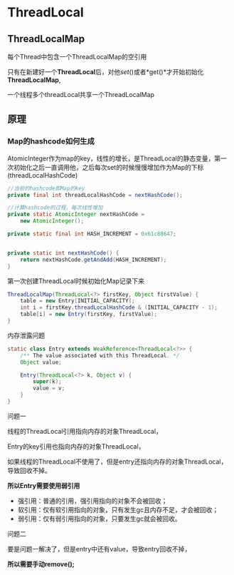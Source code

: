 # ThreadLocal



## ThreadLocalMap

每个Thread中包含一个ThreadLocalMap的空引用

只有在新建好一个**ThreadLocal**后，对他*set*()或者*get()*才开始初始化**ThreadLocalMap**,

一个线程多个threadLocal共享一个ThreadLocalMap

## 原理

### Map的hashcode如何生成

AtomicInteger作为map的key，线性的增长，是ThreadLocal的静态变量，第一次初始化之后一直调用他，之后每次set的时候慢慢增加作为Map的下标(threadLocalHashCode)

```java
//当前的hashcode即Map的key
private final int threadLocalHashCode = nextHashCode();

//计算hashcode的过程，每次线性增加
private static AtomicInteger nextHashCode =
    new AtomicInteger();

private static final int HASH_INCREMENT = 0x61c88647;


private static int nextHashCode() {
    return nextHashCode.getAndAdd(HASH_INCREMENT);
}
```

第一次创建ThreadLocal时候初始化Map记录下来

```java
ThreadLocalMap(ThreadLocal<?> firstKey, Object firstValue) {
    table = new Entry[INITIAL_CAPACITY];
    int i = firstKey.threadLocalHashCode & (INITIAL_CAPACITY - 1);
    table[i] = new Entry(firstKey, firstValue);
}
```

内存泄露问题

```java
static class Entry extends WeakReference<ThreadLocal<?>> {
    /** The value associated with this ThreadLocal. */
    Object value;

    Entry(ThreadLocal<?> k, Object v) {
        super(k);
        value = v;
    }
}
```

问题一

线程的ThreadLocal引用指向内存的对象ThreadLocal，

Entry的key引用也指向内存的对象ThreadLocal，

如果线程的ThreadLocal不使用了，但是entry还指向内存的对象ThreadLocal，导致回收不掉。

**所以Entry需要使用弱引用**

- 强引用：普通的引用，强引用指向的对象不会被回收；
- 软引用：仅有软引用指向的对象，只有发生gc且内存不足，才会被回收；
- 弱引用：仅有弱引用指向的对象，只要发生gc就会被回收。

问题二

要是问题一解决了，但是entry中还有value，导致entry回收不掉，

**所以需要手动remove();**

